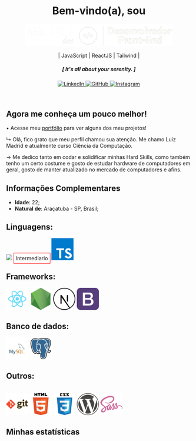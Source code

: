 <!-- ↓↓ ########## CABEÇARIO ########## ↓↓ -->
<h1 align="center">Bem-vindo(a), sou</h1>

<div align="center">
   <img width="400" src="images/LUIZ MADRID LOGO NOVO (letra branca).png" />
   
   <span> | JavaScript | ReactJS | Tailwind | </span>
</div>

<h5 align="center">
   <i>[ It's all about your serenity. ]</i>
</h5>

<!-- ↓↓ Links de Contato ↓↓ -->
<p align='center'>
   <a href="https://www.linkedin.com/in/luiz-madrid/">
      <img height="30" alt="LinkedIn" title="LinkedIn" 
      src="https://www.vectorlogo.zone/logos/linkedin/linkedin-tile.svg" target="_blank">
   </a>
   <a href="https://github.com/LuizMadrid">
      <img height="30" alt="GitHub" title="GitHub" 
      src="https://www.vectorlogo.zone/logos/github/github-tile.svg" target="_blank" >
   </a>
   <a href="https://www.instagram.com/luixz.madrid/">
      <img height="30" alt="Instagram" title="Instagram" 
      src="https://www.vectorlogo.zone/logos/instagram/instagram-icon.svg" target="_blank" >
   </a>
</p>
<!-- ↑↑ Links de Contato ↑↑ -->

<!-- ↑↑ ########## CABEÇARIO ########## ↑↑ -->

<br />

**<h2> Agora me conheça um pouco melhor! </h2>**

• Acesse meu [portfólio](https://luizmadrid.github.io) para ver alguns dos meu projetos!

↳ Olá, fico grato que meu perfil chamou sua atenção. Me chamo Luiz Madrid e atualmente curso Ciência da Computação.

→ Me dedico tanto em codar e solidificar minhas Hard Skills, como também tenho um certo costume e gosto de estudar hardware de computadores em geral, gosto de manter atualizado no mercado de computadores e afins.

**<h2> Informações Complementares </h2>**

- **Idade**: 22;
- **Natural de**: Araçatuba - SP, Brasil;

**<h2> Linguagens:</h2>**

<div style="display: inline-block; justify-content: center;">
   <img height="60" src="https://upload.vectorlogo.zone/logos/javascript/images/239ec8a4-163e-4792-83b6-3f6d96911757.svg">
   <span 
      style="
         border: 1px solid #f11; 
         padding: 5px
      ">
      Intermediario
   </span>
</div>
<code><img height="60" src="https://raw.githubusercontent.com/github/explore/80688e429a7d4ef2fca1e82350fe8e3517d3494d/topics/typescript/typescript.png"></code>

**<h2>Frameworks:</h2>**
<code><img height="60" src="https://raw.githubusercontent.com/github/explore/80688e429a7d4ef2fca1e82350fe8e3517d3494d/topics/react/react.png"></code>
<code><img height="60" src="https://raw.githubusercontent.com/github/explore/80688e429a7d4ef2fca1e82350fe8e3517d3494d/topics/nodejs/nodejs.png"></code>
<code><img height="60" src='https://github.com/devicons/devicon/blob/master/icons/nextjs/nextjs-line.svg'></code>
<code><img height="60" src="https://raw.githubusercontent.com/github/explore/80688e429a7d4ef2fca1e82350fe8e3517d3494d/topics/bootstrap/bootstrap.png"></code>

**<h2>Banco de dados:</h2>**
<code><img height="60" src="https://raw.githubusercontent.com/github/explore/80688e429a7d4ef2fca1e82350fe8e3517d3494d/topics/mysql/mysql.png"></code>
<code><img height="60" src="https://github.com/devicons/devicon/blob/master/icons/postgresql/postgresql-original.svg"></code>

**<h2>Outros:</h2>**  
<code><img height="60" src="https://raw.githubusercontent.com/github/explore/80688e429a7d4ef2fca1e82350fe8e3517d3494d/topics/git/git.png"></code>
<code><img height="60" src="https://raw.githubusercontent.com/github/explore/80688e429a7d4ef2fca1e82350fe8e3517d3494d/topics/html/html.png"></code>
<code><img height="60" src="https://raw.githubusercontent.com/github/explore/80688e429a7d4ef2fca1e82350fe8e3517d3494d/topics/css/css.png"></code>
<code><img height="60" src="https://raw.githubusercontent.com/github/explore/80688e429a7d4ef2fca1e82350fe8e3517d3494d/topics/wordpress/wordpress.png"></code>
<code><img height="60" src="https://raw.githubusercontent.com/github/explore/80688e429a7d4ef2fca1e82350fe8e3517d3494d/topics/sass/sass.png"></code>

**<h2>Minhas estatísticas</h2>**

<p align="center" >
</p>
